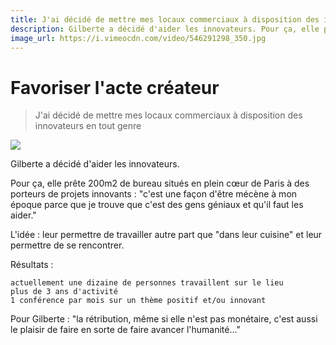 ```yaml
---
title: J'ai décidé de mettre mes locaux commerciaux à disposition des innovateurs en tout genre 
description: Gilberte a décidé d'aider les innovateurs. Pour ça, elle prête 200m2 de bureau situés en plein cœur de Paris à des porteurs de projets innovants.
image_url: https://i.vimeocdn.com/video/546291298_350.jpg
---
```


# Favoriser l'acte créateur

> J'ai décidé de mettre mes locaux commerciaux à disposition des innovateurs en tout genre 

[![](https://i.vimeocdn.com/video/546291298_640.jpg)](https://player.vimeo.com/video/147585052)

Gilberte a décidé d'aider les innovateurs.

Pour ça, elle prête 200m2 de bureau situés en plein cœur de Paris à des porteurs de projets innovants : "c'est une façon d'être mécène à mon époque parce que je trouve que c'est des gens géniaux et qu'il faut les aider."

L'idée : leur permettre de travailler autre part que "dans leur cuisine" et leur permettre de se rencontrer.

Résultats :

    actuellement une dizaine de personnes travaillent sur le lieu
    plus de 3 ans d'activité
    1 conférence par mois sur un thème positif et/ou innovant

Pour Gilberte : "la rétribution, même si elle n'est pas monétaire, c'est aussi le plaisir de faire en sorte de faire avancer l'humanité..."
